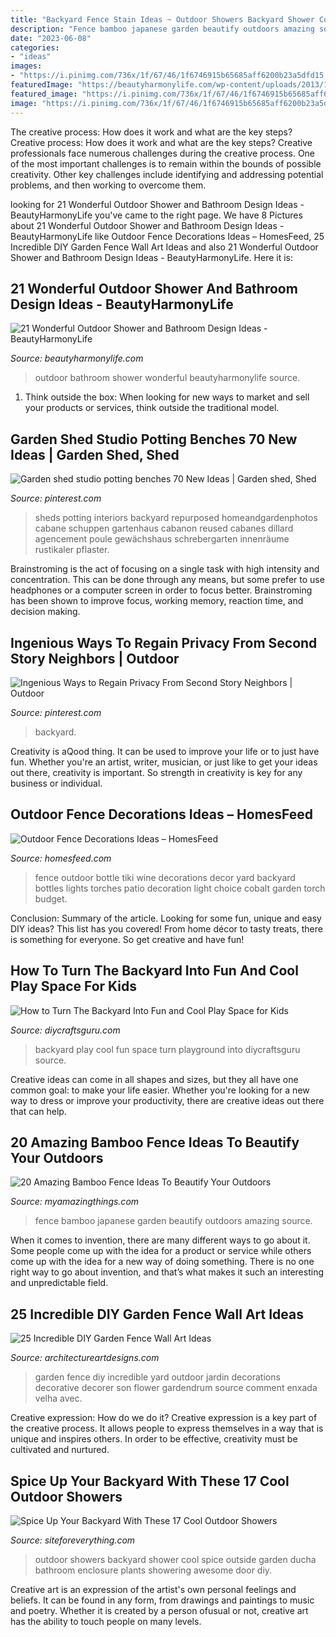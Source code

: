```yaml
---
title: "Backyard Fence Stain Ideas ~ Outdoor Showers Backyard Shower Cool Spice Outside Garden Ducha Bathroom Enclosure Plants Showering Awesome Door Diy"
description: "Fence bamboo japanese garden beautify outdoors amazing source"
date: "2023-06-08"
categories:
- "ideas"
images:
- "https://i.pinimg.com/736x/1f/67/46/1f6746915b65685aff6200b23a5dfd15.jpg"
featuredImage: "https://beautyharmonylife.com/wp-content/uploads/2013/10/tumblr_lt69ybK2qT1qh8c0xo1_400.jpg"
featured_image: "https://i.pinimg.com/736x/1f/67/46/1f6746915b65685aff6200b23a5dfd15.jpg"
image: "https://i.pinimg.com/736x/1f/67/46/1f6746915b65685aff6200b23a5dfd15.jpg"
---
```



The creative process: How does it work and what are the key steps?
Creative process: How does it work and what are the key steps?
Creative professionals face numerous challenges during the creative process. One of the most important challenges is to remain within the bounds of possible creativity. Other key challenges include identifying and addressing potential problems, and then working to overcome them.

	

		
looking for 21 Wonderful Outdoor Shower and Bathroom Design Ideas - BeautyHarmonyLife you've came to the right page. We have 8 Pictures about 21 Wonderful Outdoor Shower and Bathroom Design Ideas - BeautyHarmonyLife like Outdoor Fence Decorations Ideas – HomesFeed, 25 Incredible DIY Garden Fence Wall Art Ideas and also 21 Wonderful Outdoor Shower and Bathroom Design Ideas - BeautyHarmonyLife. Here it is:
		
    
## 21 Wonderful Outdoor Shower And Bathroom Design Ideas - BeautyHarmonyLife

<img loading=lazy src="https://beautyharmonylife.com/wp-content/uploads/2013/10/tumblr_lt69ybK2qT1qh8c0xo1_400.jpg" onerror="this.onerror=null;this.src='https://tse1.mm.bing.net/th?id=OIP.ENBqo0FInImbLcdjXNHNhQHaLJ&amp;pid=15.1';" alt="21 Wonderful Outdoor Shower and Bathroom Design Ideas - BeautyHarmonyLife">

_Source: beautyharmonylife.com_

>outdoor bathroom shower wonderful beautyharmonylife source. 

	

1. Think outside the box: When looking for new ways to market and sell your products or services, think outside the traditional model.

    
## Garden Shed Studio Potting Benches 70 New Ideas | Garden Shed, Shed

<img loading=lazy src="https://i.pinimg.com/736x/73/e5/69/73e5692228e5463f47adce6ac915dd1d.jpg" onerror="this.onerror=null;this.src='https://tse2.mm.bing.net/th?id=OIP.6lzC5MJ5kbm0L9yy6RLtfgAAAA&amp;pid=15.1';" alt="Garden shed studio potting benches 70 New Ideas | Garden shed, Shed">

_Source: pinterest.com_

>sheds potting interiors backyard repurposed homeandgardenphotos cabane schuppen gartenhaus cabanon reused cabanes dillard agencement poule gewächshaus schrebergarten innenräume rustikaler pflaster. 

	

Brainstroming is the act of focusing on a single task with high intensity and concentration. This can be done through any means, but some prefer to use headphones or a computer screen in order to focus better. Brainstroming has been shown to improve focus, working memory, reaction time, and decision making.

    
## Ingenious Ways To Regain Privacy From Second Story Neighbors | Outdoor

<img loading=lazy src="https://i.pinimg.com/736x/1f/67/46/1f6746915b65685aff6200b23a5dfd15.jpg" onerror="this.onerror=null;this.src='https://tse2.mm.bing.net/th?id=OIP.7wHfgye8gWh0szWFJoFZEgHaLD&amp;pid=15.1';" alt="Ingenious Ways to Regain Privacy From Second Story Neighbors | Outdoor">

_Source: pinterest.com_

>backyard. 

	

Creativity is aQood thing. It can be used to improve your life or to just have fun. Whether you're an artist, writer, musician, or just like to get your ideas out there, creativity is important. So strength in creativity is key for any business or individual.

    
## Outdoor Fence Decorations Ideas – HomesFeed

<img loading=lazy src="https://homesfeed.com/wp-content/uploads/2015/04/sophisticated-and-creative-home-made-blue-bottle-light-fixtures-for-outdoor-fence.jpg" onerror="this.onerror=null;this.src='https://tse1.mm.bing.net/th?id=OIP.Jlq_kXtD4tAz7-QxL88GzAHaLI&amp;pid=15.1';" alt="Outdoor Fence Decorations Ideas – HomesFeed">

_Source: homesfeed.com_

>fence outdoor bottle tiki wine decorations decor yard backyard bottles lights torches patio decoration light choice cobalt garden torch budget. 

	

Conclusion: Summary of the article.
Looking for some fun, unique and easy DIY ideas? This list has you covered! From home décor to tasty treats, there is something for everyone. So get creative and have fun!

    
## How To Turn The Backyard Into Fun And Cool Play Space For Kids

<img loading=lazy src="https://www.diycraftsguru.com/wp-content/uploads/2016/04/02-kids-backyard-playground.jpg" onerror="this.onerror=null;this.src='https://tse3.mm.bing.net/th?id=OIP.C1dzstnnlYsAykMJuBrGhQHaO0&amp;pid=15.1';" alt="How to Turn The Backyard Into Fun and Cool Play Space for Kids">

_Source: diycraftsguru.com_

>backyard play cool fun space turn playground into diycraftsguru source. 

	

Creative ideas can come in all shapes and sizes, but they all have one common goal: to make your life easier. Whether you're looking for a new way to dress or improve your productivity, there are creative ideas out there that can help.

    
## 20 Amazing Bamboo Fence Ideas To Beautify Your Outdoors

<img loading=lazy src="https://myamazingthings.com/wp-content/uploads/2016/11/japanese-style-garden.jpg" onerror="this.onerror=null;this.src='https://tse3.mm.bing.net/th?id=OIP.KmpQmJK3qQHuJ2n9V01FGAHaE8&amp;pid=15.1';" alt="20 Amazing Bamboo Fence Ideas To Beautify Your Outdoors">

_Source: myamazingthings.com_

>fence bamboo japanese garden beautify outdoors amazing source. 

	

When it comes to invention, there are many different ways to go about it. Some people come up with the idea for a product or service while others come up with the idea for a new way of doing something. There is no one right way to go about invention, and that’s what makes it such an interesting and unpredictable field.

    
## 25 Incredible DIY Garden Fence Wall Art Ideas

<img loading=lazy src="http://www.architectureartdesigns.com/wp-content/uploads/2014/04/52.jpg" onerror="this.onerror=null;this.src='https://tse4.mm.bing.net/th?id=OIP.7q9O99RbA7tKF3IhTvJ8vgHaNI&amp;pid=15.1';" alt="25 Incredible DIY Garden Fence Wall Art Ideas">

_Source: architectureartdesigns.com_

>garden fence diy incredible yard outdoor jardin decorations decorative decorer son flower gardendrum source comment enxada velha avec. 

	

Creative expression: How do we do it?
Creative expression is a key part of the creative process. It allows people to express themselves in a way that is unique and inspires others. In order to be effective, creativity must be cultivated and nurtured.

    
## Spice Up Your Backyard With These 17 Cool Outdoor Showers

<img loading=lazy src="http://siteforeverything.com/wp-content/uploads/2016/04/Outdoor-Shower-3.jpg" onerror="this.onerror=null;this.src='https://tse4.mm.bing.net/th?id=OIP._4GaMPLXQ6t-oj1G6_P5owHaLH&amp;pid=15.1';" alt="Spice Up Your Backyard With These 17 Cool Outdoor Showers">

_Source: siteforeverything.com_

>outdoor showers backyard shower cool spice outside garden ducha bathroom enclosure plants showering awesome door diy. 

	

Creative art is an expression of the artist's own personal feelings and beliefs. It can be found in any form, from drawings and paintings to music and poetry. Whether it is created by a person ofusual or not, creative art has the ability to touch people on many levels.


